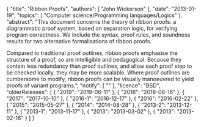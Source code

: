 {
    "title": "Ribbon Proofs",
    "authors": [
        "John Wickerson"
    ],
    "date": "2013-01-19",
    "topics": [
        "Computer science/Programming languages/Logics"
    ],
    "abstract": "This document concerns the theory of ribbon proofs: a diagrammatic proof system, based on separation logic, for verifying program correctness. We include the syntax, proof rules, and soundness results for two alternative formalisations of ribbon proofs. <p> Compared to traditional proof outlines, ribbon proofs emphasise the structure of a proof, so are intelligible and pedagogical. Because they contain less redundancy than proof outlines, and allow each proof step to be checked locally, they may be more scalable. Where proof outlines are cumbersome to modify, ribbon proofs can be visually manoeuvred to yield proofs of variant programs.",
    "notify": [
        ""
    ],
    "licence": "BSD",
    "olderReleases": [
        {
            "2019": "2019-06-11"
        },
        {
            "2018": "2018-08-16"
        },
        {
            "2017": "2017-10-10"
        },
        {
            "2016-1": "2016-12-17"
        },
        {
            "2016": "2016-02-22"
        },
        {
            "2015": "2015-05-27"
        },
        {
            "2014": "2014-08-28"
        },
        {
            "2013-2": "2013-12-11"
        },
        {
            "2013-1": "2013-11-17"
        },
        {
            "2013": "2013-03-02"
        },
        {
            "2013": "2013-02-16"
        }
    ]
}